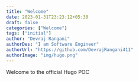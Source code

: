 ```yaml
---
title: "Welcome"
date: 2023-01-31T23:23:12+05:30
draft: false
categories: ["Welcome"]
tags: ["initial"]
author: "Devraj Rangani"
authorDes: "I am Software Engineer"
authorUrl: "https://github.com/DevrajRangani411"
authorImage: "img/hugo.png"
---
```


Welcome to the official Hugo POC
